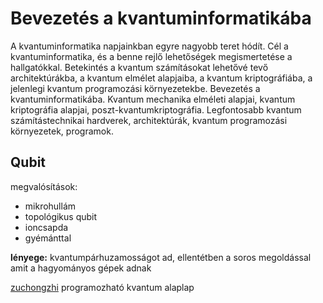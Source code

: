 # Bevezetés a kvantuminformatikába
A kvantuminformatika napjainkban egyre nagyobb teret hódít. Cél a kvantuminformatika, és a benne rejlő lehetőségek megismertetése a hallgatókkal. Betekintés a kvantum számításokat lehetővé tevő architektúrákba, a kvantum elmélet alapjaiba, a kvantum kriptográfiába, a jelenlegi kvantum programozási környezetekbe.  Bevezetés a kvantuminformatikába. Kvantum mechanika elméleti alapjai, kvantum kriptográfia alapjai, poszt-kvantumkriptográfia. Legfontosabb kvantum számítástechnikai hardverek, architektúrák, kvantum programozási környezetek, programok.


## Qubit
megvalósítások:
- mikrohullám
- topológikus qubit
- ioncsapda
- gyémánttal

**lényege:** kvantumpárhuzamosságot ad, ellentétben a soros megoldással amit a hagyományos gépek adnak

[zuchongzhi](https://www.sciencealert.com/china-s-latest-56-qubit-computer-marks-another-quantum-milestone) programozható kvantum alaplap



